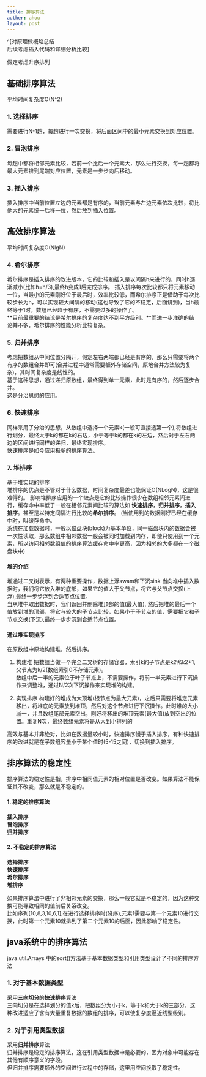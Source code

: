 ```yaml
---
title: 排序算法 
auther: ahou
layout: post
---
```


^[对原理做概略总结  
后续考虑插入代码和详细分析比较]

假定考虑升序排列  

## 基础排序算法  
平均时间复杂度O(N^2)  

### 1. 选择排序
需要进行N-1趟，每趟进行一次交换，将后面区间中的最小元素交换到对应位置。

### 2. 冒泡排序
每趟中都将相邻元素比较，若前一个比后一个元素大，那么进行交换，每一趟都将最大元素排到尾端对应位置，元素是一步步向后移动。

### 3. 插入排序
插入排序中当前位置左边的元素都是有序的，当前元素与左边元素依次比较，将比他大的元素统一后移一位，然后放到插入位置。

## 高效排序算法
平均时间复杂度O(NlgN)  
### 4. 希尔排序
希尔排序是插入排序的改进版本，它的比较和插入是以间隔h来进行的，同时h逐渐减小(比如h=h/3),最终h变成1后完成排序。
插入排序每次比较都只将元素移动一位，当最小的元素刚好位于最后时，效率比较低，而希尔排序正是借助于每次比较步长为h，可以实现较大间隔的移动(这也导致了它的不稳定，后面讲到)，当h最终等于1时，数组已经趋于有序，不需要过多的操作了。  
**目前最重要的结论是希尔排序的复杂度达不到平方级别。**而进一步准确的结论并不多，希尔排序的性能分析比较复杂。  
### 5. 归并排序
考虑把数组从中间位置分隔开，假定左右两端都已经是有序的，那么只需要将两个有序的数组合并即可(合并过程中通常需要额外存储空间，原地合并方法较为复杂)，其时间复杂度是线性的。  
基于这种思想，通过递归原数组，最终得到单一元素，此时是有序的，然后逐步合并。  
这是分治思想的应用。

### 6. 快速排序
同样采用了分治的思想，从数组中选择一个元素k(一般可直接选第一个),将数组进行划分，最终大于k的都在k的右边，小于等于k的都在k的左边，然后对于左右两边的区间进行同样的递归，最终实现排序。  
快速排序是如今应用极多的排序算法。

### 7. 堆排序
基于堆实现的排序  
堆排序的优点是不管对于什么数据，时间复杂度最差也能保证O(NLogN)，这是很难得的。
影响堆排序应用的一个缺点是它的比较操作很少在数组相邻元素间进行，缓存命中率低于一般在相邻元素间比较的算法如 **快速排序**，**归并排序**，**插入排序**。甚至是以特定间隔进行比较的**希尔排序**。
(当使用到的数据刚好已经在缓存中时，叫缓存命中。  
系统在加载数据时，一般以磁盘块(block)为基本单位，同一磁盘块内的数据会被一次性读取，那么数组中相邻数据一般会被同时加载到内存，即使只使用到一个元素，所以访问相邻数组值的排序算法缓存命中率更高，因为相邻的大多都在一个磁盘块中)

#### 堆的介绍
堆通过二叉树表示，有两种重要操作，数据上浮swam和下沉sink
当向堆中插入数据时，我们将它放入堆的底部，如果它的值大于父节点，将它与父节点交换(上浮),最终一步步浮到合适节点位置。  
当从堆中取出数据时，我们返回并删除堆顶部的值(最大值), 然后把堆的最后一个值放到堆的顶部，将它与较大的子节点比较，如果小于子节点的值，需要把它和子节点交换(下沉),最终一步步沉到合适节点位置。  
#### 通过堆实现排序
在原数组中原地构建堆，然后排序。
1. 构建堆
把数组当做一个完全二叉树的存储容器，索引k的子节点是k*2和k*2+1,父节点为k/2(数组索引0不存储元素)。  
数组中后一半的元素位于叶子节点上，不需要操作，将前一半元素进行下沉操作来调整堆，通过N/2次下沉操作来实现堆的构建。

2. 实现排序
构建好的堆成为大顶堆(根节点为最大元素)，之后只需要将堆定元素移出，将堆底的元素放到堆顶，然后对这个节点进行下沉操作。此时堆的大小减一，并且数组尾部元素空出，刚好将移出的堆顶元素(最大值)放到空出的位置。重复N次，最终数组元素将是从大到小排列的


高效与基本并非绝对，比如在数据量较小时，快速排序慢于插入排序，有种快速排序的改进就是在子数组容量小于某个值时(5-15之间)，切换到插入排序。

## 排序算法的稳定性
排序算法的稳定性是指，排序中相同值元素的相对位置是否改变。如果算法不能保证其不改变，那么就是不稳定的。  
#### 1. 稳定的排序算法  
**插入排序**  
**冒泡排序**  
**归并排序**  
#### 2. 不稳定的排序算法
**选择排序**  
**快速排序**  
**希尔排序**  
**堆排序**  

如果排序算法中进行了非相邻元素的交换，那么一般它就是不稳定的，因为这种交换可能导致相同的值前后关系改变。  
比如序列[10,8,3,10,6,1],在进行选择排序时(降序),元素1需要与第一个元素10进行交换，此时第一个元素10就排到了第二个元素10的后面，因此影响了稳定性。

## java系统中的排序算法
java.util.Arrays 中的sort()方法基于基本数据类型和引用类型设计了不同的排序方法  
### 1. 对于基本数据类型
采用**三向切分**的**快速排序**算法  
三向切分是在选择划分的值k后，把数组分为小于k，等于k和大于k的三部分，这种改进适应了含有大量重复数据的数组的排序，可以使复杂度逼近线型级别。
### 2. 对于引用类型数据
采用**归并排序**算法  
归并排序是稳定的排序算法，这在引用类型数据中是必要的，因为对象中可能存在其他有顺序意义的字段。  
但归并排序需要额外的空间进行过程中的存储，这里用空间换取了稳定性。